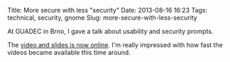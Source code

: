 Title: More secure with less "security"
Date: 2013-08-16 16:23
Tags: technical, security, gnome
Slug: more-secure-with-less-security

At GUADEC in Brno, I gave a talk about usability and security prompts.  
  
The [video and slides is now online][]. I'm really impressed with how
fast the videos became available this time around.

  [video and slides is now online]: http://www.superlectures.com/guadec2013/more-secure-with-less-security
